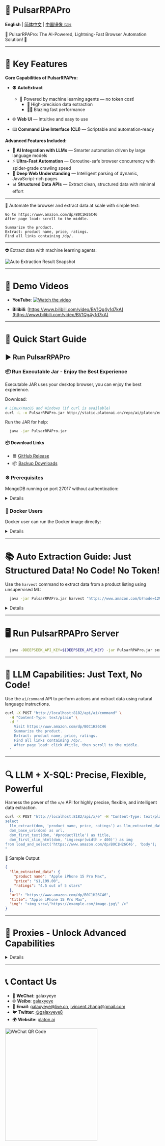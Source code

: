 # 🚀 PulsarRPAPro

**English** | [简体中文](README-CN.md) | [中国镜像 🇨🇳](https://gitee.com/platonai_galaxyeye/exotic)

💖 PulsarRPAPro: The AI-Powered, Lightning-Fast Browser Automation Solution! 💖

---

# 🌟 Key Features

**Core Capabilities of PulsarRPAPro:**

* 👽 **AutoExtract**

  * 🤖 Powered by machine learning agents — no token cost!
    * 🎯 High-precision data extraction
    * 🏃‍♂️ Blazing fast performance

* 🌐 **Web UI** — Intuitive and easy to use

* ⌨️ **Command Line Interface (CLI)** — Scriptable and automation-ready

**Advanced Features Included:**

* 🤖 **AI Integration with LLMs** — Smarter automation driven by large language models
* ⚡ **Ultra-Fast Automation** — Coroutine-safe browser concurrency with spider-grade crawling speed
* 🧠 **Deep Web Understanding** — Intelligent parsing of dynamic, JavaScript-rich pages
* 📊 **Structured Data APIs** — Extract clean, structured data with minimal effort

---

🤖 Automate the browser and extract data at scale with simple text:

```text
Go to https://www.amazon.com/dp/B0C1H26C46
After page load: scroll to the middle.

Summarize the product.
Extract: product name, price, ratings.
Find all links containing /dp/.
```

---

👽 Extract data with machine learning agents:

![Auto Extraction Result Snapshot](docs/assets/images/amazon.png)

---

# 🎥 Demo Videos

* **YouTube**:
  [![Watch the video](https://img.youtube.com/vi/qoXbnL4wdtc/0.jpg)](https://www.youtube.com/watch?v=qoXbnL4wdtc)

* **Bilibili**:
  [https://www.bilibili.com/video/BV1Qg4y1d7kA](https://www.bilibili.com/video/BV1Qg4y1d7kA)

---

# 🚀 Quick Start Guide

## ▶️ Run PulsarRPAPro

### 📦 Run Executable Jar - Enjoy the Best Experience

Executable JAR uses your desktop browser, you can enjoy the best experience.

Download:

```bash
# Linux/macOS and Windows (if curl is available)
curl -L -o PulsarRPAPro.jar http://static.platonai.cn/repo/ai/platon/exotic/PulsarRPAPro.jar
```

Run the JAR for help:

```bash
  java -jar PulsarRPAPro.jar
```

#### 📦 Download Links

- 🟦 [GitHub Release](https://github.com/platonai/PulsarRPAPro/releases/download/v3.0.0/PulsarRPAPro.jar)
- 📦 [Backup Downloads](http://static.platonai.cn/repo/ai/platon/exotic/)

### ⚙️ Prerequisites

MongoDB running on port 27017 without authentication:

<details>

```bash
  docker run -d --name mongodb -p 27017:27017 mongo:latest
```

</details>

### 🐳 Docker Users

Docker user can run the Docker image directly:

<details>

```shell
  docker run -d -p 8182:8182 -e DEEPSEEK_API_KEY=${DEEPSEEK_API_KEY} galaxyeye88/pulsar-rpa-pro:latest
```

</details>






---

# 📚 Auto Extraction Guide: Just Structured Data! No Code! No Token!

Use the `harvest` command to extract data from a product listing using unsupervised ML:

```bash
  java -jar PulsarRPAPro.jar harvest "https://www.amazon.com/b?node=1292115011" -diagnose -refresh
```

<details>

> 💡 Make sure the URL is a portal page like a product category or listing.

The tool will:

1. Visit the portal
2. Identify optimal item page links
3. Retrieve those pages
4. Analyze them automatically

### 📄 Example Results

See a sample extraction result in HTML:
[Auto Extraction Result of Amazon](docs/assets/amazon-harvest-result.html)

</details>

---

# 🖥️ Run PulsarRPAPro Server

```bash
  java -DDEEPSEEK_API_KEY=${DEEPSEEK_API_KEY} -jar PulsarRPAPro.jar serve
```

---

# 🧠 LLM Capabilities: Just Text, No Code!

Use the `ai/command` API to perform actions and extract data using natural language instructions.

```bash
curl -X POST "http://localhost:8182/api/ai/command" \
  -H "Content-Type: text/plain" \
  -d '
    Visit https://www.amazon.com/dp/B0C1H26C46
    Summarize the product.
    Extract: product name, price, ratings.
    Find all links containing /dp/.
    After page load: click #title, then scroll to the middle.
  '
```

---

# 🔍 LLM + X-SQL: Precise, Flexible, Powerful

Harness the power of the `x/e` API for highly precise, flexible, and intelligent data extraction.

```bash
curl -X POST "http://localhost:8182/api/x/e" -H "Content-Type: text/plain" -d "
select
  llm_extract(dom, 'product name, price, ratings') as llm_extracted_data,
  dom_base_uri(dom) as url,
  dom_first_text(dom, '#productTitle') as title,
  dom_first_slim_html(dom, 'img:expr(width > 400)') as img
from load_and_select('https://www.amazon.com/dp/B0C1H26C46', 'body');
"
```

🔎 Sample Output:

```json
{
  "llm_extracted_data": {
    "product name": "Apple iPhone 15 Pro Max",
    "price": "$1,199.00",
    "ratings": "4.5 out of 5 stars"
  },
  "url": "https://www.amazon.com/dp/B0C1H26C46",
  "title": "Apple iPhone 15 Pro Max",
  "img": "<img src=\"https://example.com/image.jpg\" />"
}
```

---

# 🔧 Proxies - Unlock Advanced Capabilities

<details>

Set the environment variable:

```bash
export PROXY_ROTATION_URL=https://your-proxy-provider.com/rotation-endpoint
```

This URL should return fresh proxy IPs when accessed.

</details>

---

# 📞 Contact Us

* 💬 **WeChat**: galaxyeye
* 🌐 **Weibo**: [galaxyeye](https://weibo.com/galaxyeye)
* 📧 **Email**: [galaxyeye@live.cn](mailto:galaxyeye@live.cn), [ivincent.zhang@gmail.com](mailto:ivincent.zhang@gmail.com)
* 🐦 **Twitter**: [@galaxyeye8](https://twitter.com/galaxyeye8)
* 🌍 **Website**: [platon.ai](https://platon.ai)

<div style="display: flex;">
  <img src="docs/assets/images/wechat-author.png" width="300" height="365" alt="WeChat QR Code" />
</div>
